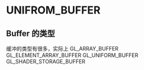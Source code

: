 # UNIFROM_BUFFER

## Buffer 的类型

缓冲的类型有很多，实际上
 GL_ARRAY_BUFFER
 GL_ELEMENT_ARRAY_BUFFER
 GL_UNIFORM_BUFFER
 GL_SHADER_STORAGE_BUFFER